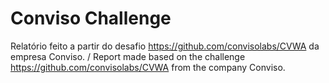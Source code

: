 # Conviso Challenge
Relatório feito a partir do desafio https://github.com/convisolabs/CVWA da empresa Conviso. / Report made based on the challenge https://github.com/convisolabs/CVWA from the company Conviso.
